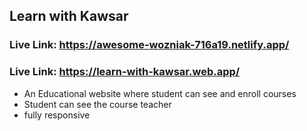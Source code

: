 ## Learn with Kawsar

### Live Link: https://awesome-wozniak-716a19.netlify.app/

### Live Link: https://learn-with-kawsar.web.app/

- An Educational website where student can see and enroll courses
- Student can see the course teacher
- fully responsive
